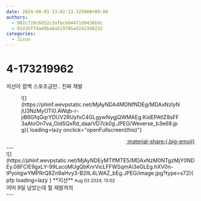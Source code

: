 ```yaml
---
date: 2024-08-03 13:02:13.325000+09:00
authors:
  - 902c719c6052c3afbcb04471d9436b9c
  - 01435f74a49ba8a519705ad242348232
categories:
  - Jisun
---
```


# 4-173219962

<div class="post-container" markdown="1">
<div class="content-container md-sidebar__scrollwrap" markdown="1">

지선아 컴백 스포조금만.. 진짜 제발
<figure markdown="1">
![](https://phinf.wevpstatic.net/MjAyNDA4MDNfNDEg/MDAxNzIyNjU3NzMyOTI0.AWqb-r-jiB6GfqGqrYDUV2RUyfxC4GLgywNygjQWMAEg.KidEPAtlZ8sFF3aAtoOn7va_OidSQxRd_daarVD7ck0g.JPEG/Weverse_b3e69.jpg){ loading=lazy onclick="openFullscreen(this)"}
</figure>


</div>
</div>

<div style="text-align: right;" markdown="1">
<a href="https://weverse.io/fromis9/fanpost/4-173219962" style="text-align: right;">:material-share:{.big-emoji}</a>
</div>
---

<div class="comments-container md-sidebar__scrollwrap" markdown="1">
<div class="comment" markdown="1">
<div class='id-container' markdown="1">
![](https://phinf.wevpstatic.net/MjAyNDEyMTlfMTE5/MDAxNzM0NTgzMjY0NDEy.08FClE9gxLY-99LscoMUgQbKnrVicLFFWSqmAi3eGLEg.hXV0n-tPyoIqjwYMPRrQ8Zn9aHvy3-B2llL4LWAZ_bEg.JPEG/image.jpg?type=s72){ pfp loading=lazy }
**<span class="artist">지선</span>** <small>Aug 03 2024, 13:02</small><br>
</div>
<div class='comment-body' markdown="1">
어머 9일 남았는데 뭘 제발까즤
</div>
</div>
</div>
---
